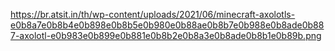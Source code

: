 https://br.atsit.in/th/wp-content/uploads/2021/06/minecraft-axolotls-e0b8a7e0b8b4e0b898e0b8b5e0b980e0b88ae0b8b7e0b988e0b8ade0b887-axolotl-e0b983e0b899e0b881e0b8b2e0b8a3e0b8ade0b8b1e0b89b.png
